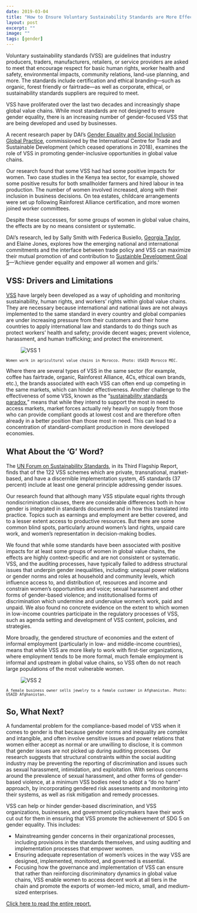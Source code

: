 ```yaml
---
date: 2019-03-04
title: "How to Ensure Voluntary Sustainability Standards are More Effective in Promoting Gender Equality in Global Value Chains"
layout: post
excerpt: ""
image: ""
tags: [gender]
---
```

<p>Voluntary sustainability standards (VSS) are guidelines that industry producers, traders, manufacturers, retailers, or service providers are asked to meet that encourage respect for basic human rights, worker health and safety, environmental impacts, community relations, land-use planning, and more. The standards include certification and ethical branding—such as organic, forest friendly or fairtrade—as well as corporate, ethical, or sustainability standards suppliers are required to meet.</p><p>VSS have proliferated over the last two decades and increasingly shape global value chains. While most standards are not designed to ensure gender equality, there is an increasing number of gender-focused VSS that are being developed and used by businesses.</p><p>A recent research paper by DAI’s <a href="https://www.dai.com/our-work/solutions/economic-growth-solutions/gender">Gender Equality and Social Inclusion Global Practice</a>, commissioned by the International Centre for Trade and Sustainable Development (which ceased operations in 2018), examines the role of VSS in promoting gender-inclusive opportunities in global value chains.</p><p>Our research found that some VSS had had some positive impacts for women. Two case studies in the Kenya tea sector, for example, showed some positive results for both smallholder farmers and hired labour in tea production. The number of women involved increased, along with their inclusion in business decisions. On tea estates, childcare arrangements were set up following Rainforest Alliance certification, and more women joined worker committees.</p><p>Despite these successes, for some groups of women in global value chains, the effects are by no means consistent or systematic.</p><p>DAI’s research, led by Sally Smith with Federica Busiello, <a href="https://www.dai.com/who-we-are/our-team/georgia-taylor">Georgia Taylor</a>, and Elaine Jones, explores how the emerging national and international commitments and the interface between trade policy and VSS can maximize their mutual promotion of and contribution to <a href="http://www.unwomen.org/en/digital-library/multimedia/2017/7/infographic-spotlight-on-sdg-5">Sustainble Development Goal 5</a>—’Achieve gender equality and empower all women and girls.’</p><h2 id="vss-drivers-and-limitations">VSS: Drivers and Limitations</h2><p><a href="https://www.iisd.org/library/promoting-gender-equality-foreign-agricultural-investments-lessons-voluntary-sustainability">VSS</a> have largely been developed as a way of upholding and monitoring sustainability, human rights, and workers’ rights within global value chains. They are necessary because international and national laws are not always implemented to the same standard in every country and global companies are under increasing pressure from their customers and their home countries to apply international law and standards to do things such as protect workers’ health and safety; provide decent wages; prevent violence, harassment, and human trafficking; and protect the environment.</p><figure class="kg-card kg-image-card"><img src="https://pubs.ghost.io/uploads/VSS-1.jpg" class="kg-image" alt="VSS 1" loading="lazy"></figure><p><code><code>Women work in agricultural value chains in Morocco. Photo: USAID Morocco MEC.</code></code></p><p>Where there are several types of VSS in the same sector (for example, coffee has fairtrade, organic, Rainforest Alliance, 4Cs, ethical own brands, etc.), the brands associated with each VSS can often end up competing in the same markets, which can hinder effectiveness. Another challenge to the effectiveness of some VSS, known as the “<a href="https://www.iisd.org/pdf/2014/ssi_2014.pdf">sustainability standards paradox</a>,” means that while they intend to support the most in need to access markets, market forces actually rely heavily on supply from those who can provide compliant goods at lowest cost and are therefore often already in a better position than those most in need. This can lead to a concentration of standard-compliant production in more developed economies.</p><h2 id="what-about-the-g-word">What About the ‘G’ Word?</h2><p>The <a href="https://unfss.org/">UN Forum on Sustainability Standards</a>, in its Third Flagship Report, finds that of the 122 VSS schemes which are private, transnational, market-based, and have a discernible implementation system, 45 standards (37 percent) include at least one general principle addressing gender issues.</p><p>Our research found that although many VSS stipulate equal rights through nondiscrimination clauses, there are considerable differences both in how gender is integrated in standards documents and in how this translated into practice. Topics such as earnings and employment are better covered, and to a lesser extent access to productive resources. But there are some common blind spots, particularly around women’s land rights, unpaid care work, and women’s representation in decision-making bodies.</p><p>We found that while some standards have been associated with positive impacts for at least some groups of women in global value chains, the effects are highly context-specific and are not consistent or systematic. VSS, and the auditing processes, have typically failed to address structural issues that underpin gender inequalities, including: unequal power relations or gender norms and roles at household and community levels, which influence access to, and distribution of, resources and income and constrain women’s opportunities and voice; sexual harassment and other forms of gender-based violence; and institutionalised forms of discrimination which undermine and undervalue women’s work, paid and unpaid. We also found no concrete evidence on the extent to which women in low-income countries participate in the regulatory processes of VSS, such as agenda setting and development of VSS content, policies, and strategies.</p><p>More broadly, the gendered structure of economies and the extent of informal employment (particularly in low- and middle-income countries), means that while VSS are more likely to work with first-tier organizations, where employment tends to be more formal, much female employment is informal and upstream in global value chains, so VSS often do not reach large populations of the most vulnerable women.</p><figure class="kg-card kg-image-card"><img src="https://pubs.ghost.io/uploads/VSS-2.jpg" class="kg-image" alt="VSS 2" loading="lazy"></figure><p><code><code>A female business owner sells jewelry to a female customer in Afghanistan. Photo: USAID Afghanistan.</code></code></p><h2 id="so-what-next">So, What Next?</h2><p>A fundamental problem for the compliance-based model of VSS when it comes to gender is that because gender norms and inequality are complex and intangible, and often involve sensitive issues and power relations that women either accept as normal or are unwilling to disclose, it is common that gender issues are not picked up during auditing processes. Our research suggests that structural constraints within the social auditing industry may be preventing the reporting of discrimination and issues such as sexual harassment, intimidation, and exploitation. With serious concerns around the prevalence of sexual harassment, and other forms of gender-based violence, at a minimum VSS bodies need to adopt a “do no harm” approach, by incorporating gendered risk assessments and monitoring into their systems, as well as risk mitigation and remedy processes.</p><p>VSS can help or hinder gender-based discrimination, and VSS organizations, businesses, and government policymakers have their work cut out for them in ensuring that VSS promote the achievement of SDG 5 on gender equality. This includes:</p><ul><li>Mainstreaming gender concerns in their organizational processes, including provisions in the standards themselves, and using auditing and implementation processes that empower women.</li><li>Ensuring adequate representation of women’s voices in the way VSS are designed, implemented, monitored, and governed is essential.</li><li>Focusing how the governance and implementation of VSS can ensure that rather than reinforcing discriminatory dynamics in global value chains, VSS enable women to access decent work at all tiers in the chain and promote the exports of women-led micro, small, and medium-sized enterprises.</li></ul><p><a href="https://pubs.ghost.io/uploads/VSS%20and%20Gender%20Equality%20in%20Global%20Value%20Chains%202019.pdf">Click here to read the entire report.</a></p>
  